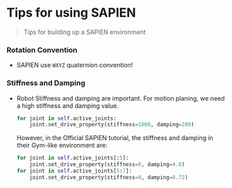 # Tips for using SAPIEN
> Tips for building up a SAPIEN environment

### Rotation Convention
- SAPIEN use `WXYZ` quaternion convention!
  
### Stiffness and Damping
- Robot Stiffness and damping are important. For motion planing, we need a high stiffness and damping value. 
    ```python
    for joint in self.active_joints:
        joint.set_drive_property(stiffness=1000, damping=200)
    ```
    However, in the Official SAPIEN tutorial, the stiffness and damping in their Gym-like environment are: 
    ```python
    for joint in self.active_joints[:5]:
        joint.set_drive_property(stiffness=0, damping=4.8)
    for joint in self.active_joints[5:7]:
        joint.set_drive_property(stiffness=0, damping=0.72)
    ```